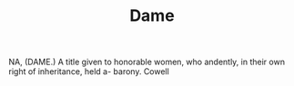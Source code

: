 ---
title: Dame
letter: D
permalink: "/definitions/bld-dame-2.html"
body: NA, (DAME.) A title given to honorable women, who andently, in their own right
  of inheritance, held a- barony. Cowell
published_at: '2018-07-07'
source: Black's Law Dictionary 2nd Ed (1910)
layout: post
---